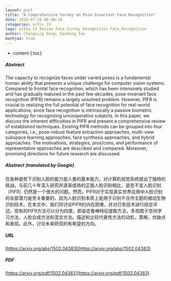 ```yaml
---
layout: post
title: "A Comprehensive Survey on Pose-Invariant Face Recognition"
date: 2016-07-16 06:40:18
categories: arXiv_CV
tags: arXiv_CV Review Face Survey Recognition Face_Recognition
author: Changxing Ding, Dacheng Tao
mathjax: true
---
```


* content
{:toc}

##### Abstract
The capacity to recognize faces under varied poses is a fundamental human ability that presents a unique challenge for computer vision systems. Compared to frontal face recognition, which has been intensively studied and has gradually matured in the past few decades, pose-invariant face recognition (PIFR) remains a largely unsolved problem. However, PIFR is crucial to realizing the full potential of face recognition for real-world applications, since face recognition is intrinsically a passive biometric technology for recognizing uncooperative subjects. In this paper, we discuss the inherent difficulties in PIFR and present a comprehensive review of established techniques. Existing PIFR methods can be grouped into four categories, i.e., pose-robust feature extraction approaches, multi-view subspace learning approaches, face synthesis approaches, and hybrid approaches. The motivations, strategies, pros/cons, and performance of representative approaches are described and compared. Moreover, promising directions for future research are discussed.

##### Abstract (translated by Google)
在各种姿势下识别人脸的能力是人类的基本能力，对计算机视觉系统提出了独特的挑战。与前几十年深入研究并逐渐成熟的正面人脸识别相比，姿态不变人脸识别（PIFR）仍然是一个很大的问题。然而，PIFR对于实现真实世界应用中人脸识别的全部潜力是至关重要的，因为人脸识别本质上是用于识别不合作主题的被动生物识别技术。在本文中，我们将讨论PIFR的内在困难，并对已有技术进行综合评述。现有的PIFR方法可以分为四类，即姿态鲁棒特征提取方法，多视图子空间学习方法，人脸合成方法和混合方法。描述和比较代表性方法的动机，策略，优缺点和表现。此外，讨论未来研究的有希望的方向。

##### URL
[https://arxiv.org/abs/1502.04383](https://arxiv.org/abs/1502.04383)

##### PDF
[https://arxiv.org/pdf/1502.04383](https://arxiv.org/pdf/1502.04383)

